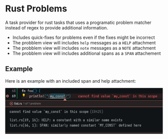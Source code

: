 # Rust Problems

A task provider for rust tasks that uses a programatic problem matcher instead of regex to provide additional information.

* Includes quick-fixes for problems even if the fixes might be incorrect
* The probblem view will includes `help` messages as a `HELP` attachment
* The probblem view will includes `note` messages as a `NOTE` attachment
* The probblem view will includes additional spans as a `SPAN` attachement

## Example

Here is an example with an included span and help attachment:

![Example](example.png)

